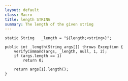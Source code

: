 ```yaml
---
layout: default
class: Macro
title: length STRING
summary: The length of the given string
---
```


	static String	_length	= "${length;<string>}";

	public int _length(String args[]) throws Exception {
		verifyCommand(args, _length, null, 1, 2);
		if (args.length == 1)
			return 0;

		return args[1].length();
	}
